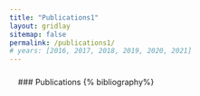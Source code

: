 ```yaml
---
title: "Publications1"
layout: gridlay
sitemap: false
permalink: /publications1/
# years: [2016, 2017, 2018, 2019, 2020, 2021]
---
```


<style>
.jumbotron{
    padding:3%;
    padding-bottom:10px;
    padding-top:10px;
    margin-top:10px;
    margin-bottom:30px;
}
</style>

<div class="jumbotron">
### Publications
{% bibliography%}
</div>
